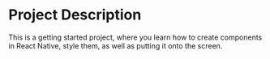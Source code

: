 # Project Description
This is a getting started project, where you learn how to create components in React Native, style them, as well as putting it onto the screen.
